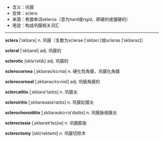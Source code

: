 - <span class="definition">含义：巩膜</span>
- <span class="definition">变体：sclero</span>
- <span class="definition">来源：希腊单词skleros（意为hard或rigid，即硬的或僵硬的）</span>
- <span class="definition">用途：构成巩膜相关词汇</span>

---

<span class="vocabulary">**sclera**</span> [ˈsklɪərə] n. 巩膜（复数为sclerae [ˈsklɪəriː]或scleras [ˈsklɪərəz]）

<span class="vocabulary">**scleral**</span> [ˈsklɪərəl] adj. 巩膜的

<span class="vocabulary">**sclerotic**</span> [skləˈrɒtɪk] adj. 巩膜的

<span class="vocabulary">**sclerocornea**</span> [ˌsklɪərəʊˈkɔ:niə] n. 硬化性角膜，巩膜化角膜

<span class="vocabulary">**sclerocorneal**</span> [ˌsklɪərəʊˈkɔ:niəl] adj. 巩膜角膜的

<span class="vocabulary">**sclercatitis**</span> [ˌsklɪərə'taɪtɪs] n. 巩膜炎

<span class="vocabulary">**scleroiritis**</span> [ˌsklɪərəʊaɪəˈraɪtɪs] n. 巩膜虹膜炎

<span class="vocabulary">**sclerochoroiditis**</span> [ˌsklɪərəʊkɔ:rɔɪˈdaɪtɪs] n. 巩膜脉络膜炎

<span class="vocabulary">**sclerectasia**</span> [ˌsklɪərekˈteɪziə] n. 巩膜膨胀

<span class="vocabulary">**sclerectomy**</span> [sklɪˈrektəmi] n. 巩膜切除术
